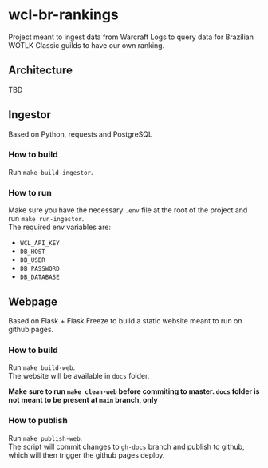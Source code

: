 # wcl-br-rankings

Project meant to ingest data from Warcraft Logs to query data for Brazilian WOTLK Classic guilds to have our own ranking.

## Architecture

TBD

## Ingestor

Based on Python, requests and PostgreSQL

### How to build

Run `make build-ingestor`.

### How to run

Make sure you have the necessary `.env` file at the root of the project and run `make run-ingestor`.  \
The required env variables are:
* `WCL_API_KEY`
* `DB_HOST`
* `DB_USER`
* `DB_PASSWORD`
* `DB_DATABASE`

## Webpage

Based on Flask + Flask Freeze to build a static website meant to run on github pages.

### How to build

Run `make build-web`.  \
The website will be available in `docs` folder.

**Make sure to run `make clean-web` before commiting to master. `docs` folder is not meant to be present at `main` branch, only**

### How to publish

Run `make publish-web`.  \
The script will commit changes to `gh-docs` branch and publish to github, which will then trigger the github pages deploy.


